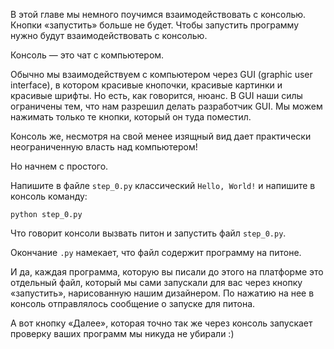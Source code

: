 
В этой главе мы немного поучимся взаимодействовать с консолью. Кнопки «запустить» больше не будет. Чтобы запустить программу нужно будут взаимодействовать с консолью. 

Консоль — это чат с компьютером. 

Обычно мы взаимодействуем с компьютером через GUI (graphic user interface), в котором красивые кнопочки, красивые картинки и красивые шрифты. Но есть, как говорится, нюанс. В GUI наши силы ограничены тем, что нам разрешил делать разработчик GUI. Мы можем нажимать только те кнопки, который он туда поместил.

Консоль же, несмотря на свой менее изящный вид дает практически неограниченную власть над компьютером!

Но начнем с простого. 

Напишите в файле `step_0.py` классический `Hello, World!` и напишите в консоль команду:

```
python step_0.py
```

Что говорит консоли вызвать питон и запустить файл `step_0.py`.

Окончание `.py` намекает, что файл содержит программу на питоне.

И да, каждая программа, которую вы писали до этого на платформе это отдельный файл, который мы сами запускали для вас через кнопку «запустить», нарисованную нашим дизайнером. По нажатию на нее в консоль отправлялось сообщение о запуске для питона.

А вот кнопку «Далее», которая точно так же через консоль запускает проверку ваших программ мы никуда не убирали :)